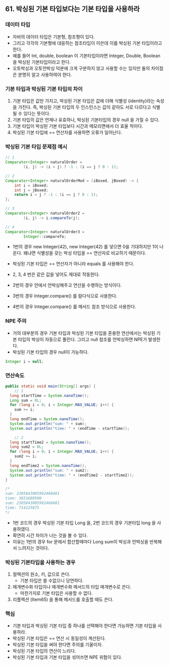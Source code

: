 ## 61. 박싱된 기본 타입보다는 기본 타입을 사용하라

### 데이터 타입

- 자바의 데이터 타입은 기본형, 참조형이 있다.
- 그리고 각각의 기본형에 대응하는 참조타입이 이쓴데 이를 박싱된 기본 타입이라고 한다.
- 예를 들어 Int, double, boolean 이 기본타입이라면 Integer, Double, Boolean 을 박싱된 기본타입이라고 한다.
- 오토박싱과 오토언박싱 덕분에 크게 구분하지 않고 사용할 수는 있지만 둘의 차이점은 분명히 알고 사용하여야 한다.



### 기본 타입과 박싱된 기본 타입의 차이

1. 기본 타입은 값만 가지고, 박싱된 기본 타입은 값에 더해 식별성 (identity)라는 속성을 가진다. 즉, 박싱된 기본 타입의 두 인스턴스는 값이 같아도 서로 다르다고 식별될 수 있다는 뜻이다.
2. 기본 타입의 값은 언제나 유효하나, 박싱된 기본타입의 경우 null 을 가질 수 있다.
3. 기본 타입이 박싱된 기본 타입보다 시간과 메모리면에서 더 효율 적이다.
4. 박싱된 기본 타입에 == 연산자를 사용하면 오류가 일어난다.



### 박싱된 기본 타입 문제점 예시

```java
// 1
Comparator<Integer> naturalOrder =
        (i, j) -> (i < j) ? -1 : (i == j ? 0 : 1);

// 2
Comparator<Integer> naturalOrderMod = (iBoxed, jBoxed) -> {
    int i = iBoxed;
    int j = jBoxed;
    return i < j ? -1 : (i == j ? 0 : 1);
};

// 3
Comparator<Integer> naturalOrder2 =
        (i, j) -> i.compareTo(j);

// 4
Comparator<Integer> naturalOrder3 =
        Integer::compareTo;
```

- 1번의 경우 new Integer(42), new Integer(42) 를 넣으면 0을 기대하지만 1이 나온다. 왜냐면 식별성을 갖는 박싱 타입을 == 연산자로 비교하기 때문이다.
- 박싱된 기본 타입은 == 연산자가 아니라 equals 를 사용해야 한다.

- 2, 3, 4 번은 같은 값을 넣어도 제대로 작동한다.
- 2번의 경우 안에서 언박싱해주고 연산을 수행하는 방식이다.
- 3번의 경우 Integer.compare() 를 람다식으로 사용한다.
- 4번의 경우 Integer.compare() 를 메서드 참조 방식으로 사용한다.



### NPE 주의

- 거의 대부분의 경우 기본 타입과 박싱된 기본 타입을 혼용한 연산에서는 박싱된 기본 타입의 박싱이 자동으로 풀린다. 그리고 null 참조를 언박싱하면 NPE가 발생한다.
- 박싱된 기본 타입의 경우 null이 가능하다.

```java
Integer i = null;
```



### 연산속도

```java
public static void main(String[] args) {
    // 1
  long startTime = System.nanoTime();
  Long sum = 0L;
  for (long i = 0; i < Integer.MAX_VALUE; i++) {
    sum += i;
  }
  long endTime = System.nanoTime();
  System.out.println("sum: " + sum);
  System.out.println("time: " + (endTime - startTime));

    // 2
  long startTime2 = System.nanoTime();
  long sum2 = 0L;
  for (long i = 0; i < Integer.MAX_VALUE; i++) {
    sum2 += i;
  }
  long endTime2 = System.nanoTime();
  System.out.println("sum: " + sum2);
  System.out.println("time: " + (endTime2 - startTime2));
}

/*
sum: 2305843005992468481
time: 3651689500
sum: 2305843005992468481
time: 714225875
*/
```

- 1번 코드의 경우 박싱된 기본 타입 Long 을, 2번 코드의 경우 기본타입 long 을 사용하였다.
- 확연히 시간 차이가 나는 것을 볼 수 있다.
- 이유는 1번의 경우 for 문에서 합산할때마다 Long sum이 박싱과 언박싱을 반복해서 느려지는 것이다.



### 박싱된 기본타입을 사용하는 경우

1. 컬렉션의 원소, 키, 값으로 쓴다.
   - 기본 타입은 쓸 수없으니 당연하다.
2. 매개변수화 타입이나 매개변수화 메서드의 타입 매개변수로 쓴다.
   - 마찬가지로 기본 타입은 사용할 수 없다.
3. 리플렉션 (Item65) 을 통해 메서드를 호출할 때도 쓴다.



### 핵심

- 기본 타입과 박싱된 기본 타입 중 하나를 선택해야 한다면 가능하면 기본 타입을 사용하라.
- 박싱된 기본 타입은 == 연산 시 동일성이 계산된다.
- 박싱된 기본 타입을 써야 한다면 주의를 기울이자.
- 박싱된 기본 타입의 연산이 느리다.
- 박싱된 기본 타입과 기본 타입을 섞어쓰면 NPE 위험이 있다.
